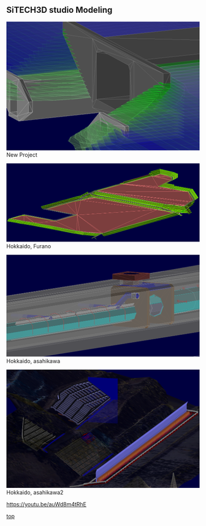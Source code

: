 ## SiTECH3D studio Modeling

![img](assets/images/3D_data2.png)
New Project

![img](assets/images/3D_data3.png)
Hokkaido, Furano

![img](assets/images/3D_data4.png)
Hokkaido, asahikawa

![img](assets/images/3D_data5.png)
Hokkaido, asahikawa2

https://youtu.be/auWd8m4tRhE

[top](index.md)
